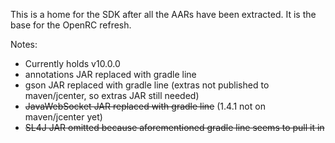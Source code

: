 This is a home for the SDK after all the AARs have been extracted. It is the base for the OpenRC refresh.

Notes:

 - Currently holds v10.0.0
 - annotations JAR replaced with gradle line
 - gson JAR replaced with gradle line (extras not published to maven/jcenter, so extras JAR still needed)
 - ~~JavaWebSocket JAR replaced with gradle line~~ (1.4.1 not on maven/jcenter yet)
 - ~~SL4J JAR omitted because aforementioned gradle line seems to pull it in~~
